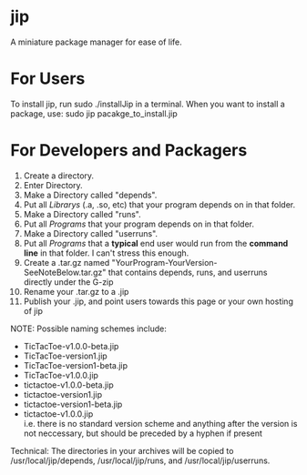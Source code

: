 jip
===

A miniature package manager for ease of life.

For Users
=========
To install jip, run
    sudo ./installJip
in a terminal. When you want to install a package, use:
    sudo jip pacakge_to_install.jip

For Developers and Packagers
============================
1.  Create a directory.
2.  Enter Directory.
3.  Make a Directory called "depends".
4.  Put all <i>Librarys</i> (.a, .so, etc) that your program depends on in that folder.
5.  Make a Directory called "runs".
6.  Put all <i>Programs</i> that your program depends on in that folder.
7.  Make a Directory called "userruns".
6.  Put all <i>Programs</i> that a <b>typical</b> end user would run from the <b>command line</b> in that folder. I can't stress this enough.
8.  Create a .tar.gz named "YourProgram-YourVersion-SeeNoteBelow.tar.gz" that contains depends, runs, and userruns directly under the G-zip
7600.  Rename your .tar.gz to a .jip
9.  Publish your .jip, and point users towards this page or your own hosting of jip

NOTE: Possible naming schemes include:
-   TicTacToe-v1.0.0-beta.jip
-   TicTacToe-version1.jip
-   TicTacToe-version1-beta.jip
-   TicTacToe-v1.0.0.jip
-   tictactoe-v1.0.0-beta.jip
-   tictactoe-version1.jip
-   tictactoe-version1-beta.jip
-   tictactoe-v1.0.0.jip  
i.e. there is no standard version scheme and anything after the version is not neccessary, but should be preceded by a hyphen if present

Technical: The directories in your archives will be copied to /usr/local/jip/depends, /usr/local/jip/runs, and /usr/local/jip/userruns.
